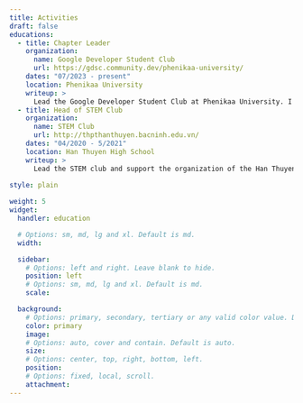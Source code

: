 ```yaml
---
title: Activities
draft: false
educations:
  - title: Chapter Leader
    organization:
      name: Google Developer Student Club
      url: https://gdsc.community.dev/phenikaa-university/
    dates: "07/2023 - present"
    location: Phenikaa University
    writeup: >
      Lead the Google Developer Student Club at Phenikaa University. I'm responsible for organizing events, workshops, and hackathons for students at Phenikaa University. I also help students learn new technologies and connect with the industry.
  - title: Head of STEM Club
    organization:
      name: STEM Club
      url: http://thpthanthuyen.bacninh.edu.vn/
    dates: "04/2020 - 5/2021"
    location: Han Thuyen High School
    writeup: >
      Lead the STEM club and support the organization of the Han Thuyen robot competition. While leading the STEM club, I learned team management, collaboration, and conflict resolution skills.
      
style: plain

weight: 5
widget:
  handler: education

  # Options: sm, md, lg and xl. Default is md.
  width:

  sidebar:
    # Options: left and right. Leave blank to hide.
    position: left
    # Options: sm, md, lg and xl. Default is md.
    scale:

  background:
    # Options: primary, secondary, tertiary or any valid color value. Default is primary.
    color: primary
    image:
    # Options: auto, cover and contain. Default is auto.
    size:
    # Options: center, top, right, bottom, left.
    position:
    # Options: fixed, local, scroll.
    attachment:
---
```

